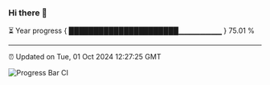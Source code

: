 ### Hi there 👋

⏳ Year progress { ██████████████████████▁▁▁▁▁▁▁▁ } 75.01 %

---

⏰ Updated on Tue, 01 Oct 2024 12:27:25 GMT

![Progress Bar CI](https://github.com/liununu/liununu/workflows/Progress%20Bar%20CI/badge.svg)
